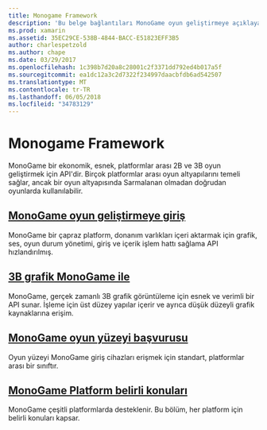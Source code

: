 ```yaml
---
title: Monogame Framework
description: 'Bu belge bağlantıları MonoGame oyun geliştirmeye açıklayan çeşitli kılavuzlara: genel bakış, 3B grafik, oyun yüzeyleri hakkındaki tartışmalara ve platforma özgü konuları göz.'
ms.prod: xamarin
ms.assetid: 35EC29CE-538B-4844-BACC-E51823EFF3B5
author: charlespetzold
ms.author: chape
ms.date: 03/29/2017
ms.openlocfilehash: 1c398b7d20a8c28001c2f3371dd792ed4b017a5f
ms.sourcegitcommit: ea1dc12a3c2d7322f234997daacbfdb6ad542507
ms.translationtype: MT
ms.contentlocale: tr-TR
ms.lasthandoff: 06/05/2018
ms.locfileid: "34783129"
---
```

# <a name="monogame-framework"></a>Monogame Framework

MonoGame bir ekonomik, esnek, platformlar arası 2B ve 3B oyun geliştirmek için API'dir. Birçok platformlar arası oyun altyapılarını temeli sağlar, ancak bir oyun altyapısında Sarmalanan olmadan doğrudan oyunlarda kullanılabilir.

## <a name="introduction-to-game-development-with-monogamegraphics-gamesmonogameintroductionindexmd"></a>[MonoGame oyun geliştirmeye giriş](~/graphics-games/monogame/introduction/index.md)

MonoGame bir çapraz platform, donanım varlıkları içeri aktarmak için grafik, ses, oyun durum yönetimi, giriş ve içerik işlem hattı sağlama API hızlandırılmış.

## <a name="3d-graphics-with-monogamegraphics-gamesmonogame3dindexmd"></a>[3B grafik MonoGame ile](~/graphics-games/monogame/3d/index.md)

MonoGame, gerçek zamanlı 3B grafik görüntüleme için esnek ve verimli bir API sunar. İşleme için üst düzey yapılar içerir ve ayrıca düşük düzeyli grafik kaynaklarına erişim.

## <a name="monogame-gamepad-referencegraphics-gamesmonogameinputmd"></a>[MonoGame oyun yüzeyi başvurusu](~/graphics-games/monogame/input.md)

Oyun yüzeyi MonoGame giriş cihazları erişmek için standart, platformlar arası bir sınıftır.

## <a name="monogame-platform-specific-considerationsgraphics-gamesmonogameplatformsindexmd"></a>[MonoGame Platform belirli konuları](~/graphics-games/monogame/platforms/index.md)

MonoGame çeşitli platformlarda desteklenir. Bu bölüm, her platform için belirli konuları kapsar.
